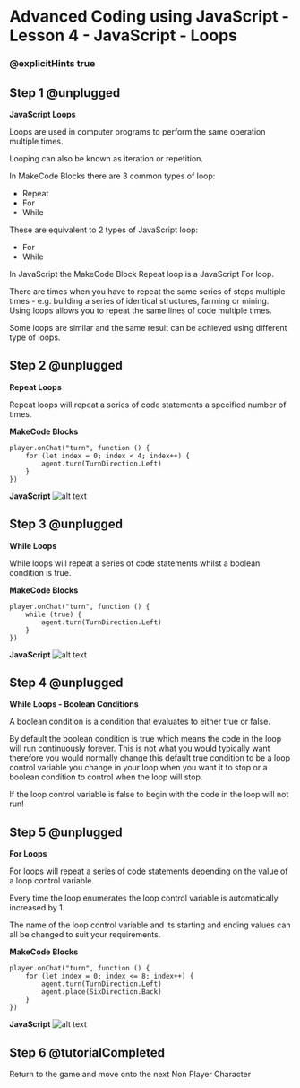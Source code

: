 # Advanced Coding using JavaScript - Lesson 4 - JavaScript - Loops

### @explicitHints true


## Step 1 @unplugged
**JavaScript Loops**

Loops are used in computer programs to perform the same operation multiple times.

Looping can also be known as iteration or repetition.

In MakeCode Blocks there are 3 common types of loop:
- Repeat
- For
- While

These are equivalent to 2 types of JavaScript loop:
- For
- While

In JavaScript the MakeCode Block Repeat loop is a JavaScript For loop.

There are times when you have to repeat the same series of steps multiple times - e.g. building a series of identical structures, farming or mining. Using loops allows you to repeat the same lines of code multiple times.

Some loops are similar and the same result can be achieved using different type of loops.

## Step 2 @unplugged
**Repeat Loops**

Repeat loops will repeat a series of code statements a specified number of times.

**MakeCode Blocks**
```blocks 
player.onChat("turn", function () {
    for (let index = 0; index < 4; index++) {
        agent.turn(TurnDirection.Left)
    }
})
```

**JavaScript**
![alt text](https://advancedjs.codingcredentials.com/Lesson4/4/images/1.jpg?raw=true "JavaScript")

## Step 3 @unplugged
**While Loops**

While loops will repeat a series of code statements whilst a boolean condition is true.

**MakeCode Blocks**
```blocks 
player.onChat("turn", function () {
    while (true) {
        agent.turn(TurnDirection.Left)
    }
})
```

**JavaScript**
![alt text](https://advancedjs.codingcredentials.com/Lesson4/4.4/images/2.jpg?raw=true "JavaScript")

## Step 4 @unplugged
**While Loops - Boolean Conditions**

A boolean condition is a condition that evaluates to either true or false.

By default the boolean condition is true which means the code in the loop will run continuously forever. This is not what you would typically want therefore you would normally change this default true condition to be a loop control variable you change in your loop when you want it to stop or a boolean condition to control when the loop will stop.

If the loop control variable is false to begin with the code in the loop will not run!

## Step 5 @unplugged
**For Loops**

For loops will repeat a series of code statements depending on the value of a loop control variable.

Every time the loop enumerates the loop control variable is automatically increased by 1.

The name of the loop control variable and its starting and ending values can all be changed to suit your requirements.

**MakeCode Blocks**
```blocks 
player.onChat("turn", function () {
    for (let index = 0; index <= 8; index++) {
        agent.turn(TurnDirection.Left)
        agent.place(SixDirection.Back)
    }
})
```

**JavaScript**
![alt text](https://advancedjs.codingcredentials.com/Lesson4/4.4/images/3.jpg?raw=true "JavaScript")

## Step 6 @tutorialCompleted
Return to the game and move onto the next Non Player Character